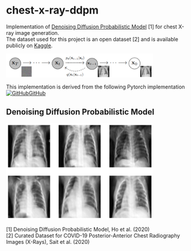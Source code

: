 # chest-x-ray-ddpm

Implementation of [Denoising Diffusion Probabilistic Model](https://arxiv.org/abs/2006.11239) [1] for chest X-ray image generation. \
The dataset used for this project is an open dataset [2] and is available publicly on [Kaggle](https://www.kaggle.com/datasets/francismon/curated-covid19-chest-xray-dataset).


<img src="./images/diffusion_chest.png" alt="drawing" width="400"/>



This implementation is derived from the following Pytorch implementation [![GitHub](https://i.stack.imgur.com/tskMh.png)GitHub](https://github.com/lucidrains/denoising-diffusion-pytorch)

## Denoising Diffusion Probabilistic Model 


<img src="./images/generated-chest-x-rays.png" alt="drawing" width="400"/>


[1] Denoising Diffusion Probabilistic Model, Ho et al. (2020) \
[2] Curated Dataset for COVID-19 Posterior-Anterior Chest Radiography Images (X-Rays), Sait et al. (2020)